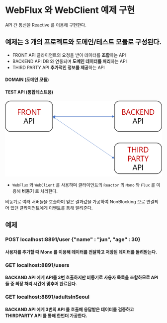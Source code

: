 # WebFlux 와 WebClient 예제 구현
 
API 간 통신을 Reactive 를 이용해 구현한다.<br>

## 예제는 3 개의 프로젝트와 도메인/테스트 모듈로 구성된다.
- FRONT API
클라이언트의 요청을 받아 데이터를 **조합**하는 API
- BACKEND API
DB 와 연동되며 **도메인 데이터를 처리**하는 API
- THIRD PARTY API
**추가적인 정보를 제공**하는 API

#### DOMAIN (도메인 모듈)
#### TEST API (통합테스트용)

![API 서버 간 통신](/resource/image/api.png)

- `WebFlux` 와 `WebClient` 를 사용하며 클라이언트의  `Reactor` 의 `Mono` 와 `Flux` 를 이용해 **비동기** 로 처리한다.

비동기로 여러 서버들을 호출하며 얻은 결과값을 가공하여 NonBlocking 으로 연결되어 있던 클라이언트에게 이벤트를 통해 알려준다.

## 예제

### POST localhost:8891/user {"name" : "jun", "age" : 30}
#### 사용자를 추가할 때 Mono 를 이용해 데이터를 전달하고 저장된 데이터를 돌려받는다.

### GET localhost:8891/users
#### BACKAND API 에게 API를 3번 호출하지만 비동기로 사용자 목록을 조합하므로 API 들 중 최장 처리 시간에 맞추어 완료된다.

### GET localhost:8891/adultsInSeoul
#### BACKAND API 에게 3번의 API 를 호출해 응답받은 데이터를 검증하고 THIRDPARTY API 를 통해 한번더 가공한다.
